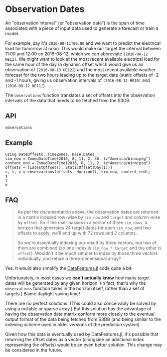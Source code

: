 # Observation Dates

An "observation interval" (or "observation date") is the span of time associated with a
piece of input data used to generate a forecast or train a model.

For example, say it's `2016-08-11T09:00` and we want to predict the electrical load for
tomorrow at noon. This would make our target the interval between 11:00 and 12:00 on
2016-08-12, which we can abbreviate `(2016-08-12 HE12]`. We might want to look at the most
recent available electrical load for the same hour of the day (a dynamic offset which
would give us an observation of `(2016-08-10 HE12]`) and the most recent available
weather forecast for the two hours leading up to the target date (static offsets of -2 and
-1 hours, giving us observation intervals of `(2016-08-12 HE10]` and `(2016-08-12 HE11]`).

The `observations` function translates a set of offsets into the observation intervals of
the data that needs to be fetched from the S3DB.

## API

```@docs
observations
```

## Example

```@repl
using DateOffsets, TimeZones, Base.Dates
sim_now = ZonedDateTime(2016, 8, 11, 2, 30, tz"America/Winnipeg")
content_end = ZonedDateTime(2016, 8, 11, 2, tz"America/Winnipeg")
offsets = [LatestOffset(), StaticOffset(Day(1))]
s, t, o = observations(offsets, Horizon(), sim_now, content_end);
s
t
o
```

## FAQ

> As per the documentation above, the observation dates are returned in a matrix
> indexed row-wise by `sim_now` and `target` and column-wise by `offset`. So if the
> user passes in a vector of three `sim_nows`, a horizon that generates 24 target dates
> for each `sim_now`, and two offsets to apply, we'll end up with 72 rows and 2 columns.
>
> So we're essentially indexing our result by three vectors, but two of them are combined
> (so one index is `sim_now * target` and the other is `offset`). Wouldn't it be much
> simpler to index by those three vectors individually, and return a three-dimensional
> array?

Yes. It would also simplify the
[DataFeatures.jl](https://gitlab.invenia.ca/invenia/DataFeatures.jl) code quite a bit.

Unfortunately, in most cases we **can't actually know** how many target dates will be
generated by any given horizon. (In fact, that's why the `observations` function takes in
the horizon itself, rather than a set of targets.) Blame daylight saving time!

There are no perfect solutions. (This could also conceivably be solved by using a nullable
or sparse array.) But this solution has the advantage of having the observation date
matrix conform more closely to the eventual output format of the data being fetched from
S3DB (and being similar to the indexing scheme used in older versions of the prediction
system).

Given how this data is eventually used by DataFeatures.jl, it's possible that returning
the offset dates as a vector (alongside an additional index representing the offsets)
would be an even better solution. This change may be considered in the future.
